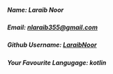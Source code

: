 
##### Name: *Laraib Noor*

##### Email: *nlaraib355@gmail.com*

##### Github Username: *[LaraibNoor](https://github.com/LaraibNoor)*

##### Your Favourite Langugage: *kotlin*


  